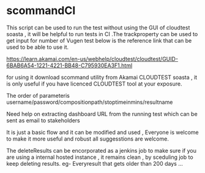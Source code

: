 # scommandCI

This script can be used to run the test without using the GUI of cloudtest soasta , it will be helpful to run tests in CI .The trackproperty can be used to get input for number of Vugen test below is the reference link that can be used to be able to use it.

https://learn.akamai.com/en-us/webhelp/cloudtest/cloudtest/GUID-6BAB6A54-1221-4221-BB48-C795930EA3F1.html


for using it download scommand utility from Akamai CLOUDTEST soasta , it is only useful if you have licenced CLOUDTEST tool at your exposure.

The order of parameteris username/password/compositionpath/stoptimeinmins/resultname

Need help on extracting dashboard URL from the running test which can be sent as email to stakeholders

It is just a basic flow and it can be modified and used  , Everyone is welcome to make it more useful and robust all suggesstions are welcome.

The deleteResults can be encorporated as a jenkins job to make sure if you are using a internal hosted instance , it remains clean , by sceduling job to keep deleting results. eg- Everyresult that gets older than 200 days ...
